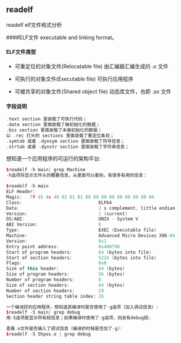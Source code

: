 ## readelf

readelf elf文件格式分析  

####ELF文件
executable and linking format。

#### ELF文件类型
- 可重定位的对象文件(Relocatable file)
	由汇编器汇编生成的 .o 文件

- 可执行的对象文件(Executable file)
	可执行应用程序
- 可被共享的对象文件(Shared object file)
	动态库文件，也即 .so 文件

#### 字段说明
```C++
.text section 里装载了可执行代码；
.data section 里面装载了被初始化的数据；
.bss section 里面装载了未被初始化的数据；
以 .rec 打头的 sections 里面装载了重定位条目；
.symtab 或者 .dynsym section 里面装载了符号信息；
.strtab 或者 .dynstr section 里面装载了字符串信息；
```


想知道一个应用程序的可运行的架构平台:

```C++
$readelf -h main| grep Machine
-h选项将显示文件头的概要信息，从里面可以看到，有很多有用的信息：

$readelf -h main
ELF Header:
Magic:   7f 45 4c 46 02 01 01 00 00 00 00 00 00 00 00 00
Class:                             ELF64
Data:                              2 s complement, little endian
Version:                           1 (current)
OS/ABI:                            UNIX - System V
ABI Version:                       0
Type:                              EXEC (Executable file)
Machine:                           Advanced Micro Devices X86-64
Version:                           0x1
Entry point address:               0x400790
Start of program headers:          64 (bytes into file)
Start of section headers:          5224 (bytes into file)
Flags:                             0x0
Size of this header:               64 (bytes)
Size of program headers:           56 (bytes)
Number of program headers:         8
Size of section headers:           64 (bytes)
Number of section headers:         29
Section header string table index: 26
```

```C++
一个编译好的应用程序，想知道其编译时是否使用了-g选项（加入调试信息）:
$readelf -S main| grep debug
用-S选项是显示所有段信息；如果编译时使用了-g选项，则会有debug段;
```

```C++
查看.o文件是否编入了调试信息（编译的时候是否加了-g):
$readelf -S Shpos.o | grep debug
```